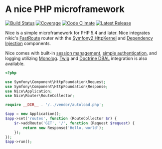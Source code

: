 A nice PHP microframework
=========================

[![Build Status](http://img.shields.io/travis/nice-php/framework.svg)](https://travis-ci.org/nice-php/framework)
[![Coverage](http://img.shields.io/codeclimate/coverage/github/nice-php/framework.svg)](https://codeclimate.com/github/nice-php/framework)
[![Code Climate](http://img.shields.io/codeclimate/github/nice-php/framework.svg)](https://codeclimate.com/github/nice-php/framework)
[![Latest Release](http://img.shields.io/packagist/v/nice/framework.svg)](https://packagist.org/packages/nice/framework)

Nice is a simple microframework for PHP 5.4 and later. Nice integrates nikic's 
[FastRoute](https://github.com/nikic/FastRoute) router with 
the [Symfony2 HttpKernel](https://github.com/symfony/HttpKernel) and 
[Dependency Injection](https://github.com/symfony/DependencyInjection) components.

Nice comes with built-in [session management](extensions/sessions.md), [simple authentication](extensions/security.md),
and logging utilizing [Monolog](extensions/log.md).
[Twig](extensions/twig.md) and [Doctrine DBAL](extensions/doctrine-dbal.md) integration is also available.


```php
<?php

use Symfony\Component\HttpFoundation\Request;
use Symfony\Component\HttpFoundation\Response;
use Nice\Application;
use Nice\Router\RouteCollector;

require __DIR__ . '/../vendor/autoload.php';

$app = new Application();
$app->set('routes', function (RouteCollector $r) {
    $r->addRoute('GET', '/', function (Request $request) {
        return new Response('Hello, world');
    });
});
$app->run();
```













